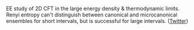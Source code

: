 
EE study of 2D CFT in the large energy density & thermodynamic limits. Renyi entropy can't distinguish between canonical and microcanonical ensembles for short intervals, but is successful for large intervals. ([Twitter](https://twitter.com/JoshuahHeath/status/1080553963777347585))
